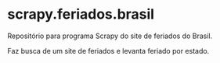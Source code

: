 # scrapy.feriados.brasil
Repositório para programa Scrapy do site de feriados do Brasil.

Faz busca de um site de feriados e levanta feriado por estado.
